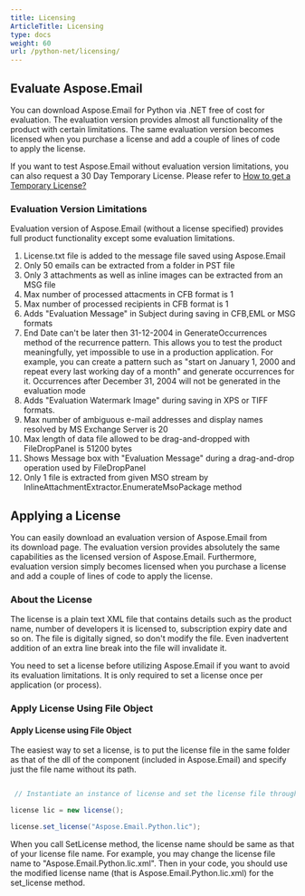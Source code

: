 ```yaml
---
title: Licensing
ArticleTitle: Licensing
type: docs
weight: 60
url: /python-net/licensing/
---
```



## **Evaluate Aspose.Email**
You can download Aspose.Email for Python via .NET free of cost for evaluation. The evaluation version provides almost all functionality of the product with certain limitations. The same evaluation version becomes licensed when you purchase a license and add a couple of lines of code to apply the license.

If you want to test Aspose.Email without evaluation version limitations, you can also request a 30 Day Temporary License. Please refer to [How to get a Temporary License?](https://purchase.aspose.com/temporary-license)
### **Evaluation Version Limitations**
Evaluation version of Aspose.Email (without a license specified) provides full product functionality except some evaluation limitations.

1. License.txt file is added to the message file saved using Aspose.Email
1. Only 50 emails can be extracted from a folder in PST file
1. Only 3 attachments as well as inline images can be extracted from an MSG file
1. Max number of processed attacments in CFB format is 1
1. Max number of processed recipients in CFB format is 1
1. Adds "Evaluation Message" in Subject during saving in CFB,EML or MSG formats
1. End Date can't be later then 31-12-2004 in GenerateOccurrences method of the recurrence pattern. This allows you to test the product meaningfully, yet impossible to use in a production application. For example, you can create a pattern such as "start on January 1, 2000 and repeat every last working day of a month" and generate occurrences for it. Occurrences after December 31, 2004 will not be generated in the evaluation mode
1. Adds "Evaluation Watermark Image" during saving in XPS or TIFF formats.
1. Max number of ambiguous e-mail addresses and display names resolved by MS Exchange Server is 20
1. Max length of data file allowed to be drag-and-dropped with FileDropPanel is 51200 bytes
1. Shows Message box with "Evaluation Message" during a drag-and-drop operation used by FileDropPanel
1. Only 1 file is extracted from given MSO stream by InlineAttachmentExtractor.EnumerateMsoPackage method
## **Applying a License**
You can easily download an evaluation version of Aspose.Email from its download page. The evaluation version provides absolutely the same capabilities as the licensed version of Aspose.Email. Furthermore, evaluation version simply becomes licensed when you purchase a license and add a couple of lines of code to apply the license.
### **About the License**
The license is a plain text XML file that contains details such as the product name, number of developers it is licensed to, subscription expiry date and so on. The file is digitally signed, so don't modify the file. Even inadvertent addition of an extra line break into the file will invalidate it.

You need to set a license before utilizing Aspose.Email if you want to avoid its evaluation limitations. It is only required to set a license once per application (or process).
### **Apply License Using File Object**
#### **Apply License using File Object**
The easiest way to set a license, is to put the license file in the same folder as that of the dll of the component (included in Aspose.Email) and specify just the file name without its path.

``` java

 // Instantiate an instance of license and set the license file through its path

license lic = new license();

license.set_license("Aspose.Email.Python.lic");

```

When you call SetLicense method, the license name should be same as that of your license file name. For example, you may change the license file name to "Aspose.Email.Python.lic.xml". Then in your code, you should use the modified license name (that is Aspose.Email.Python.lic.xml) for the set_license method.
